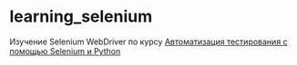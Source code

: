 # learning_selenium
Изучение Selenium WebDriver по курсу [Автоматизация тестирования с помощью Selenium и Python](https://stepik.org/course/575/syllabus)
